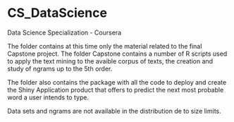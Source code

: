 # CS_DataScience

Data Science Specialization - Coursera

The folder contains at this time only the material related to the final Capstone project. The folder Capstone contains a number of R scripts used to apply the text mining to the avaible corpus of texts, the creation and study of ngrams up to the 5th order.

The folder also contains the package with all the code to deploy and create the Shiny Application product that offers to predict the next most probable word a user intends to type.

Data sets and ngrams are not available in the distribution de to size limits. 
